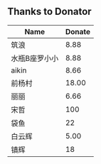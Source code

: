 Thanks to Donator
---

Name | Donate
-----|----
筑浪 | 8.88
水瓶B座罗小小 | 8.88
aikin | 8.66
前杨村 | 18.00
丽丽 | 6.66
宋哲 | 100
袋鱼 | 22
白云辉 | 5.00
镇辉 | 18

